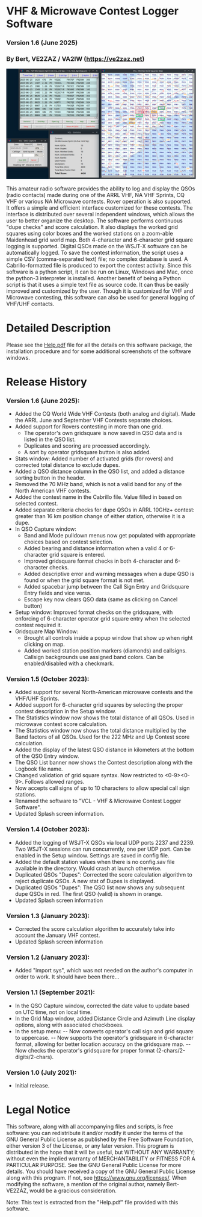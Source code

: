 # VHF & Microwave Contest Logger Software
### Version 1.6 (June 2025)
### By Bert, VE2ZAZ / VA2IW (https://ve2zaz.net)

![The VHF & Microwave Contest Logger software windows](/images/All_Windows_1.6.png "The VHF & Microwave Contest Logger software windows")

This amateur radio software provides the ability to log and display the QSOs (radio contacts) made during one of the ARRL VHF, NA VHF Sprints, CQ VHF or various NA Microwave contests. Rover operation is also supported. It offers a simple and efficient interface customized for these contests. The interface is distributed over several independent windows, which allows the user to better organize the desktop. The software performs continuous "dupe checks" and score calculation. It also displays the worked grid squares using color boxes and the worked stations on a zoom-able Maidenhead grid world map. Both 4-character and 6-character grid square logging is supported. Digital QSOs made on the WSJT-X software can be automatically logged. To save the contest information, the script uses a simple CSV (comma-separated text) file; no complex database is used. A Cabrillo-formatted file is produced to export the contest activity. Since this software is a python script, it can be run on Linux, Windows and Mac, once the python-3 interpreter is installed. Another benefit of being a Python script is that it uses a simple text file as source code. It can thus be easily improved and customized by the user. Though it is customized for VHF and Microwave contesting, this software can also be used for general logging of VHF/UHF contacts. 

# Detailed Description
Please see the [Help.pdf](./Help.pdf) file for all the details on this software package, the installation procedure and  for some additional screenshots of the software windows.

# Release History
### Version 1.6 (June 2025):
- Added the CQ World Wide VHF Contests (both analog and digital). Made the ARRL June and September VHF Contests separate choices.
- Added support for Rovers contesting in more than one grid.
  - The operator's own gridsquare is now saved in QSO data and is listed in the QSO list.
  - Duplicates and scoring are processed accordingly.
  - A sort by operator gridsquare button is also added. 
- Stats window: Added number of activated grids (for rovers) and corrected total distance to exclude dupes.
- Added a QSO distance column in the QSO list, and added a distance sorting button in the header.
- Removed the 70 MHz band, which is not a valid band for any of the North American VHF contests.
- Added the contest name in the Cabrillo file. Value filled in based on selected contest.
- Added separate criteria checks for dupe QSOs in ARRL 10GHz+ contest: greater than 16 km position change of either station, otherwise it is a dupe.
- In QSO Capture window:
  - Band and Mode pulldown menus now get populated with appropriate choices based on contest selection.
  - Added bearing and distance information when a valid 4 or 6-character grid square is entered.
  - Improved gridsquare format checks in both 4-character and 6-character checks.
  - Added descriptive error and warning messages when a dupe QSO is found or when the grid square format is not met.
  - Added spacebar jump between the Call Sign Entry and Gridsquare Entry fields and vice versa.
  - Escape key now clears QSO data (same as clicking on Cancel button)
- Setup window: Improved format checks on the gridsquare, with enforcing of 6-character operator grid square entry when the selected contest required it.
- Gridsquare Map Window:
  - Brought all controls inside a popup window that show up when right clicking on map.
  - Added worked station position markers (diamonds) and callsigns. Callsign backgrounds use assigned band colors. Can be enabled/disabled with a checkmark.
### Version 1.5 (October 2023):
- Added support for several North-American microwave contests and the VHF/UHF Sprints.
- Added support for 6-character grid squares by selecting the proper contest description in the Setup window.
- The Statistics window now shows the total distance of all QSOs. Used in microwave contest score calculation.
- The Statistics window now shows the total distance multiplied by the Band factors of all QSOs. Used for the 222 MHz and Up Contest score calculation.
- Added the display of the latest QSO distance in kilometers at the bottom of the QSO Entry window.
- The QSO List banner now shows the Contest description along with the Logbook file name.
- Changed validation of grid square syntax. Now restricted to <A-R><A-R><0-9><0-9><A-X><A-X>. Follows allowed ranges.
- Now accepts call signs of up to 10 characters to allow special call sign stations.
- Renamed the software to "VCL - VHF & Microwave Contest Logger Software".
- Updated Splash screen information.
### Version 1.4 (October 2023):
- Added the logging of WSJT-X QSOs via local UDP ports 2237 and 2239. Two WSJT-X sessions can run concurrently, one per UDP port. Can be enabled in the Setup window. Settings are saved in config file.
- Added the default station values when there is no config.sav file available in the directory. Would crash at launch otherwise.
- Duplicated QSOs "Dupes": Corrected the score calculation algorithm to reject duplicate QSOs. A new stat of Dupes is displayed.
- Duplicated QSOs "Dupes": The QSO list now shows any subsequent dupe QSOs in red. The first QSO (valid) is shown in orange.
- Updated Splash screen information
### Version 1.3 (January 2023):
- Corrected the score calculation algorithm to accurately take into account the January VHF contest.
- Updated Splash screen information
### Version 1.2 (January 2023):
- Added "import sys", which was not needed on the author's computer in order to work. It should have been there...
### Version 1.1 (September 2021):
- In the QSO Capture window, corrected the date value to update based on UTC time, not on local time.
- In the Grid Map window, added Distance Circle and Azimuth Line display options, along with associated checkboxes.
- In the setup menu: 
-- Now converts operator's call sign and grid square to uppercase.
-- Now supports the operator's gridsquare in 6-character format, allowing for better location accuracy on the gridsquare map.
-- Now checks the operator's gridsquare for proper format (2-chars/2-digits/2-chars).
### Version 1.0 (July 2021):
- Initial release.    

# Legal Notice
This software, along with all accompanying files and scripts, is free software: you can redistribute it and/or modify it under the terms of the GNU General Public License as published by the Free Software Foundation, either version 3 of the License, or any later version. This program is distributed in the hope that it will be useful, but WITHOUT ANY WARRANTY; without even the implied warranty of MERCHANTABILITY or FITNESS FOR A PARTICULAR PURPOSE.  See the GNU General Public License for more details. You should have received a copy of the GNU General Public License along with this program.  If not, see <https://www.gnu.org/licenses/>. When modifying the software, a mention of the original author, namely Bert-VE2ZAZ, would be a gracious consideration.

Note: This text is extracted from the "Help.pdf" file provided with this software.
